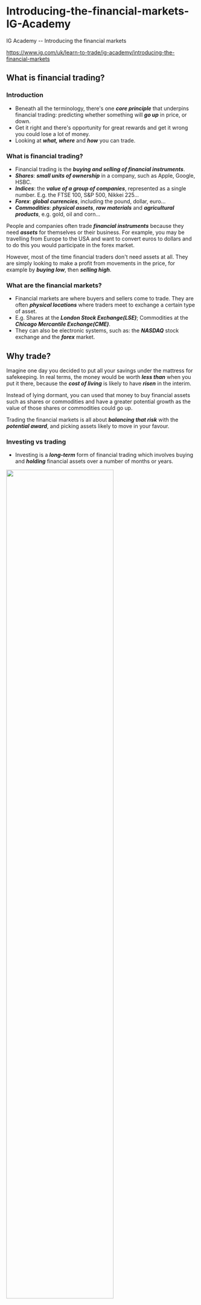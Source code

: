 # Introducing-the-financial-markets-IG-Academy
IG Academy -- Introducing the financial markets

https://www.ig.com/uk/learn-to-trade/ig-academy/introducing-the-financial-markets

## What is financial trading?

### Introduction

* Beneath all the terminology, there's one ***core principle*** that underpins financial trading: predicting whether something will ***go up*** in price, or down. 
* Get it right and there's opportunity for great rewards and get it wrong you could lose a lot of money.
* Looking at ***what, where*** and ***how*** you can trade.

### What is financial trading?

* Financial trading is the ***buying and selling of financial instruments***.
* ***Shares***: ***small units of ownership*** in a company, such as Apple, Google, HSBC.
* ***Indices***: the ***value of a group of companies***, represented as a single number. E.g. the FTSE 100, S&P 500, Nikkei 225...
* ***Forex***: ***global currencies***, including the pound, dollar, euro...
* ***Commodities***: ***physical assets***, ***raw materials*** and ***agricultural products***, e.g. gold, oil and corn...

People and companies often trade ***financial instruments*** because they need ***assets*** for themselves or their business. For example, you may be travelling from Europe to the USA and want to convert euros to dollars and to do this you would participate in the forex market.

However, most of the time financial traders don't need assets at all. They are simply looking to make a profit from movements in the price, for example by ***buying low***, then ***selling high***.

### What are the financial markets?

* Financial markets are where buyers and sellers come to trade. They are often ***physical locations*** where traders meet to exchange a certain type of asset.
* E.g. Shares at the ***London Stock Exchange(LSE)***; Commodities at the ***Chicago Mercantile Exchange(CME)***.
* They can also be electronic systems, such as: the ***NASDAQ*** stock exchange and the ***forex*** market.

## Why trade?

Imagine one day you decided to put all your savings under the mattress for safekeeping. In real terms, the money would be worth ***less than*** when you put it there, because the ***cost of living*** is likely to have ***risen*** in the interim.

Instead of lying dormant, you can used that money to buy financial assets such as shares or commodities and have a greater potential growth as the value of those shares or commodities could go up.

Trading the financial markets is all about ***balancing that risk*** with the ***potential award***, and picking assets likely to move in your favour.

### Investing vs trading

* Investing is a ***long-term*** form of financial trading which involves buying and ***holding*** financial assets over a number of months or years.
<img src = "https://github.com/Louisli0515/Introducing-the-financial-markets-IG-Academy/assets/128298224/e0b3484f-0f3d-47f4-bb5f-24ddd11f04c1" width = 75% height = 75%>

* But long-term investing isn't the only way of participating in the financial markets, there's also ***active trading***, sometimes known as ***speculation***.
* While investors generally focus on the long-term value of assets and attempt to build a portfolio that will perform well in the future, ***active traders*** tend to focus on short-term market movements, with some participants placing hundreds of trades per day.

## What are equities?

### Why do companies offer shares?

#### To raise money

* By allowing investors to buy part of the company, the management are able to ***raise capital*** to put back into the business.
* If the funds are used wisely and the company becomes more profitable as a result, the value of the share price, and therefore the business, should ***rise***.
* The company and its shareholder are heavily ***reliant*** on each other: The company needs shareholders to ***raise funds***, and the shareholders hope the company will use their investment to ***grow the business*** - so they can make a ***profit***.

### Why do share prices move?

* The amount of share fluctuates is known as its ***volatility***.
* Whether a share price moves up or down is based fundamentally on the ***laws of supply*** and ***demand***.
* If more people want to buy a share then sell it, the price will ***rise*** because the share is ***more sought-after*** (the 'demand' outstrips the 'supply').
* Conversely, if supply is greater than demand, then the price will fall.

Supply and demand can be influenced by many factors, but the main two are:

* ***Earnings***: If the earnings are ***better than*** expected, the share price generally ***rises***. If the earnings ***disappoint***, the share price is likely to ***fall***. The firm's share price can be particularly ***volatile*** immediately before and after the announcement, especially if the figures are significantly ***better*** or ***worse*** than anticipated.
* ***Sentiment***: Share prices tend to react ***strongly*** to expectations of the company's future performance, which are built on any number of factors such as upcoming industry legislation, public faith in the company's management team or the general health of the economy.

## Trading shares

### How are shares traded?

* Major shares are traded on the stock market. E.g. The marjority of UK shares are traded on the London Stock Exchange (LSE), while most US shares can be found on New York Stock Exchange (NYSE) or NASDAQ.

### What is a stockbroker?

* The role of the stockbroker is to ***buy and sell*** stocks on their clients' behalf.
* Nowadays, this process is almost always conducted ***online***.

There are three main types of broker:

* ***Full-service***: ***Create*** and ***execute*** a strategy based on the investment goals of the client - trading on their behalf. (***High commission***)
* ***Advisory***: Provide ***investment advice*** and ***recommend*** specific trades, but leave the final decision to the client. (***Medium commission***)
* ***Execution-only***: Simply carry out the client's trading instructions, usually via an online platform. ***No advice given***. (***Low commission***)

### Trading times

* Shares are only traded during the opening hours of their designated stock exchange.

<img src = https://github.com/Louisli0515/Introducing-the-financial-markets-IG-Academy/assets/128298224/2313ecbf-c6dd-4890-8ad1-00e7208e6400 width = 50% height = 50%>
